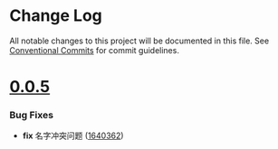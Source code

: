 # Change Log

All notable changes to this project will be documented in this file.
See [Conventional Commits](https://conventionalcommits.org) for commit guidelines.



# [0.0.5](https://github.com/tangx/k8s-auto-ingress-operator/compare/v0.0.4...v0.0.5)

### Bug Fixes

* **fix** 名字冲突问题 ([1640362](https://github.com/tangx/k8s-auto-ingress-operator/commit/1640362cd582a03af4d8082a0a3efd60658473a4))
